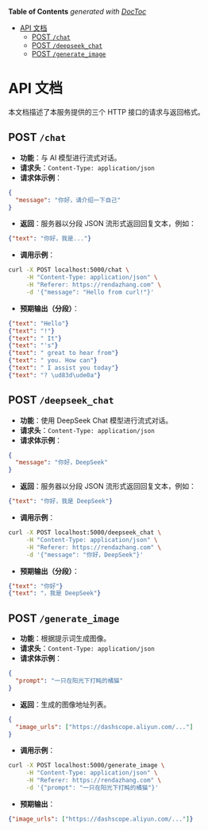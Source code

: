 <!-- START doctoc generated TOC please keep comment here to allow auto update -->
<!-- DON'T EDIT THIS SECTION, INSTEAD RE-RUN doctoc TO UPDATE -->
**Table of Contents**  *generated with [DocToc](https://github.com/thlorenz/doctoc)*

- [API 文档](#api-%E6%96%87%E6%A1%A3)
  - [POST `/chat`](#post-chat)
  - [POST `/deepseek_chat`](#post-deepseek_chat)
  - [POST `/generate_image`](#post-generate_image)

<!-- END doctoc generated TOC please keep comment here to allow auto update -->

# API 文档

本文档描述了本服务提供的三个 HTTP 接口的请求与返回格式。

## POST `/chat`

- **功能**：与 AI 模型进行流式对话。
- **请求头**：`Content-Type: application/json`
- **请求体示例**：

```json
{
  "message": "你好，请介绍一下自己"
}
```

- **返回**：服务器以分段 JSON 流形式返回回复文本，例如：

```json
{"text": "你好，我是..."}
```

- **调用示例**：

```bash
curl -X POST localhost:5000/chat \
     -H "Content-Type: application/json" \
     -H "Referer: https://rendazhang.com" \
     -d '{"message": "Hello from curl!"}'
```

- **预期输出（分段）**：

```json
{"text": "Hello"}
{"text": "!"}
{"text": " It"}
{"text": "'s"}
{"text": " great to hear from"}
{"text": " you. How can"}
{"text": " I assist you today"}
{"text": "? \ud83d\ude0a"}
```

## POST `/deepseek_chat`

- **功能**：使用 DeepSeek Chat 模型进行流式对话。
- **请求头**：`Content-Type: application/json`
- **请求体示例**：

```json
{
  "message": "你好，DeepSeek"
}
```

- **返回**：服务器以分段 JSON 流形式返回回复文本，例如：

```json
{"text": "你好，我是 DeepSeek"}
```

- **调用示例**：

```bash
curl -X POST localhost:5000/deepseek_chat \
     -H "Content-Type: application/json" \
     -H "Referer: https://rendazhang.com" \
     -d '{"message": "你好，DeepSeek"}'
```

- **预期输出（分段）**：

```json
{"text": "你好"}
{"text": "，我是 DeepSeek"}
```

## POST `/generate_image`

- **功能**：根据提示词生成图像。
- **请求头**：`Content-Type: application/json`
- **请求体示例**：

```json
{
  "prompt": "一只在阳光下打盹的橘猫"
}
```

- **返回**：生成的图像地址列表。

```json
{
  "image_urls": ["https://dashscope.aliyun.com/..."]
}
```

- **调用示例**：

```bash
curl -X POST localhost:5000/generate_image \
     -H "Content-Type: application/json" \
     -H "Referer: https://rendazhang.com" \
     -d '{"prompt": "一只在阳光下打盹的橘猫"}'
```

- **预期输出**：

```json
{"image_urls": ["https://dashscope.aliyun.com/..."]}
```
